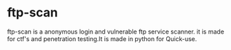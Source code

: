 # ftp-scan
ftp-scan is a anonymous login and vulnerable ftp service scanner. it is made for ctf's and penetration testing.It is made in python for Quick-use.
